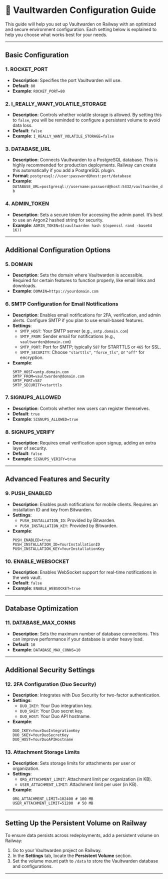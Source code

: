 # 🚀 Vaultwarden Configuration Guide

This guide will help you set up Vaultwarden on Railway with an optimized and secure environment configuration. Each setting below is explained to help you choose what works best for your needs.

---

## Basic Configuration

### 1. **ROCKET_PORT**
   - **Description**: Specifies the port Vaultwarden will use.
   - **Default**: `80`
   - **Example**: `ROCKET_PORT=80`

### 2. **I_REALLY_WANT_VOLATILE_STORAGE**
   - **Description**: Controls whether volatile storage is allowed. By setting this to `false`, you will be reminded to configure a persistent volume to avoid data loss.
   - **Default**: `false`
   - **Example**: `I_REALLY_WANT_VOLATILE_STORAGE=false`

### 3. **DATABASE_URL**
   - **Description**: Connects Vaultwarden to a PostgreSQL database. This is highly recommended for production deployments. Railway can create this automatically if you add a PostgreSQL plugin.
   - **Format**: `postgresql://user:password@host:port/database`
   - **Example**: `DATABASE_URL=postgresql://username:password@host:5432/vaultwarden_db`

### 4. **ADMIN_TOKEN**
   - **Description**: Sets a secure token for accessing the admin panel. It’s best to use an Argon2 hashed string for security.
   - **Example**: `ADMIN_TOKEN=$(vaultwarden hash $(openssl rand -base64 16))`

---

## Additional Configuration Options

### 5. **DOMAIN**
   - **Description**: Sets the domain where Vaultwarden is accessible. Required for certain features to function properly, like email links and downloads.
   - **Example**: `DOMAIN=https://yourdomain.com`

### 6. **SMTP Configuration for Email Notifications**
   - **Description**: Enables email notifications for 2FA, verification, and admin alerts. Configure SMTP if you plan to use email-based features.
   - **Settings**:
      - `SMTP_HOST`: Your SMTP server (e.g., `smtp.domain.com`)
      - `SMTP_FROM`: Sender email for notifications (e.g., `vaultwarden@domain.com`)
      - `SMTP_PORT`: Port for SMTP; typically `587` for STARTTLS or `465` for SSL.
      - `SMTP_SECURITY`: Choose `"starttls"`, `"force_tls"`, or `"off"` for encryption.
   - **Example**:
     ```env
     SMTP_HOST=smtp.domain.com
     SMTP_FROM=vaultwarden@domain.com
     SMTP_PORT=587
     SMTP_SECURITY=starttls
     ```

### 7. **SIGNUPS_ALLOWED**
   - **Description**: Controls whether new users can register themselves.
   - **Default**: `true`
   - **Example**: `SIGNUPS_ALLOWED=true`

### 8. **SIGNUPS_VERIFY**
   - **Description**: Requires email verification upon signup, adding an extra layer of security.
   - **Default**: `false`
   - **Example**: `SIGNUPS_VERIFY=true`

---

## Advanced Features and Security

### 9. **PUSH_ENABLED**
   - **Description**: Enables push notifications for mobile clients. Requires an installation ID and key from Bitwarden.
   - **Settings**:
     - `PUSH_INSTALLATION_ID`: Provided by Bitwarden.
     - `PUSH_INSTALLATION_KEY`: Provided by Bitwarden.
   - **Example**:
     ```env
     PUSH_ENABLED=true
     PUSH_INSTALLATION_ID=YourInstallationID
     PUSH_INSTALLATION_KEY=YourInstallationKey
     ```

### 10. **ENABLE_WEBSOCKET**
   - **Description**: Enables WebSocket support for real-time notifications in the web vault.
   - **Default**: `false`
   - **Example**: `ENABLE_WEBSOCKET=true`

---

## Database Optimization

### 11. **DATABASE_MAX_CONNS**
   - **Description**: Sets the maximum number of database connections. This can improve performance if your database is under heavy load.
   - **Default**: `10`
   - **Example**: `DATABASE_MAX_CONNS=10`

---

## Additional Security Settings

### 12. **2FA Configuration (Duo Security)**
   - **Description**: Integrates with Duo Security for two-factor authentication.
   - **Settings**:
     - `DUO_IKEY`: Your Duo integration key.
     - `DUO_SKEY`: Your Duo secret key.
     - `DUO_HOST`: Your Duo API hostname.
   - **Example**:
     ```env
     DUO_IKEY=YourDuoIntegrationKey
     DUO_SKEY=YourDuoSecretKey
     DUO_HOST=YourDuoAPIHostname
     ```

### 13. **Attachment Storage Limits**
   - **Description**: Sets storage limits for attachments per user or organization.
   - **Settings**:
      - `ORG_ATTACHMENT_LIMIT`: Attachment limit per organization (in KB).
      - `USER_ATTACHMENT_LIMIT`: Attachment limit per user (in KB).
   - **Example**:
     ```env
     ORG_ATTACHMENT_LIMIT=102400 # 100 MB
     USER_ATTACHMENT_LIMIT=51200  # 50 MB
     ```

---

## Setting Up the Persistent Volume on Railway

To ensure data persists across redeployments, add a persistent volume on Railway:

1. Go to your Vaultwarden project on Railway.
2. In the **Settings** tab, locate the **Persistent Volume** section.
3. Set the volume mount path to `/data` to store the Vaultwarden database and configurations.

---
